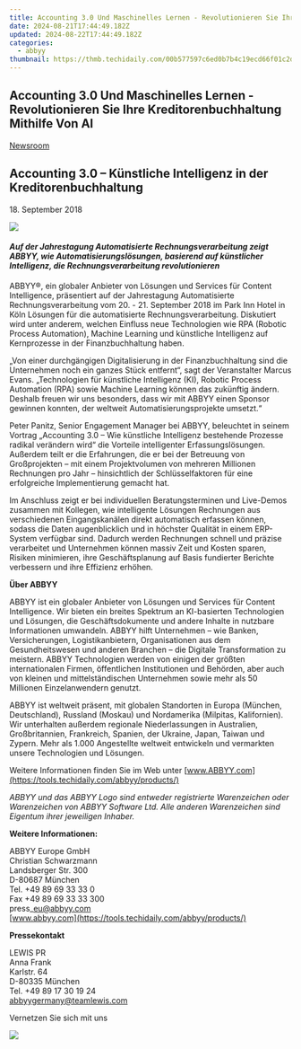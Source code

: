 ```yaml
---
title: Accounting 3.0 Und Maschinelles Lernen - Revolutionieren Sie Ihre Kreditorenbuchhaltung Mithilfe Von AI
date: 2024-08-21T17:44:49.182Z
updated: 2024-08-22T17:44:49.182Z
categories:
  - abbyy
thumbnail: https://thmb.techidaily.com/00b577597c6ed0b7b4c19ecd66f01c2d9945d327028a5bbddef7b8d5f271b960.jpg
---
```


## Accounting 3.0 Und Maschinelles Lernen - Revolutionieren Sie Ihre Kreditorenbuchhaltung Mithilfe Von AI

[Newsroom](https://tools.techidaily.com/abbyy/products/)

## Accounting 3.0 – Künstliche Intelligenz in der Kreditorenbuchhaltung

18\. September 2018

![](https://content.abbyy.com/-/media/project/abbyy/abbyy/branchtemplates/shutterstock_1272462163_1296-x-729.jpg?h=729&iar=0&w=1296)

#### _Auf der Jahrestagung Automatisierte Rechnungsverarbeitung zeigt ABBYY, wie Automatisierungslösungen, basierend auf künstlicher Intelligenz, die Rechnungsverarbeitung revolutionieren_

ABBYY®, ein globaler Anbieter von Lösungen und Services für Content Intelligence, präsentiert auf der Jahrestagung Automatisierte Rechnungsverarbeitung vom 20\. - 21\. September 2018 im Park Inn Hotel in Köln Lösungen für die automatisierte Rechnungsverarbeitung. Diskutiert wird unter anderem, welchen Einfluss neue Technologien wie RPA (Robotic Process Automation), Machine Learning und künstliche Intelligenz auf Kernprozesse in der Finanzbuchhaltung haben.

„Von einer durchgängigen Digitalisierung in der Finanzbuchhaltung sind die Unternehmen noch ein ganzes Stück entfernt“, sagt der Veranstalter Marcus Evans. „Technologien für künstliche Intelligenz (KI), Robotic Process Automation (RPA) sowie Machine Learning können das zukünftig ändern. Deshalb freuen wir uns besonders, dass wir mit ABBYY einen Sponsor gewinnen konnten, der weltweit Automatisierungsprojekte umsetzt.“

Peter Panitz, Senior Engagement Manager bei ABBYY, beleuchtet in seinem Vortrag „Accounting 3.0 – Wie künstliche Intelligenz bestehende Prozesse radikal verändern wird“ die Vorteile intelligenter Erfassungslösungen. Außerdem teilt er die Erfahrungen, die er bei der Betreuung von Großprojekten – mit einem Projektvolumen von mehreren Millionen Rechnungen pro Jahr – hinsichtlich der Schlüsselfaktoren für eine erfolgreiche Implementierung gemacht hat.

Im Anschluss zeigt er bei individuellen Beratungsterminen und Live-Demos zusammen mit Kollegen, wie intelligente Lösungen Rechnungen aus verschiedenen Eingangskanälen direkt automatisch erfassen können, sodass die Daten augenblicklich und in höchster Qualität in einem ERP-System verfügbar sind. Dadurch werden Rechnungen schnell und präzise verarbeitet und Unternehmen können massiv Zeit und Kosten sparen, Risiken minimieren, ihre Geschäftsplanung auf Basis fundierter Berichte verbessern und ihre Effizienz erhöhen.

**Über ABBYY**

ABBYY ist ein globaler Anbieter von Lösungen und Services für Content Intelligence. Wir bieten ein breites Spektrum an KI-basierten Technologien und Lösungen, die Geschäftsdokumente und andere Inhalte in nutzbare Informationen umwandeln. ABBYY hilft Unternehmen – wie Banken, Versicherungen, Logistikanbietern, Organisationen aus dem Gesundheitswesen und anderen Branchen – die Digitale Transformation zu meistern. ABBYY Technologien werden von einigen der größten internationalen Firmen, öffentlichen Institutionen und Behörden, aber auch von kleinen und mittelständischen Unternehmen sowie mehr als 50 Millionen Einzelanwendern genutzt.

ABBYY ist weltweit präsent, mit globalen Standorten in Europa (München, Deutschland), Russland (Moskau) und Nordamerika (Milpitas, Kalifornien). Wir unterhalten außerdem regionale Niederlassungen in Australien, Großbritannien, Frankreich, Spanien, der Ukraine, Japan, Taiwan und Zypern. Mehr als 1.000 Angestellte weltweit entwickeln und vermarkten unsere Technologien und Lösungen.

Weitere Informationen finden Sie im Web unter [www.ABBYY.com](https://tools.techidaily.com/abbyy/products/)

  
_ABBYY und das ABBYY Logo sind entweder registrierte Warenzeichen oder Warenzeichen von ABBYY Software Ltd. Alle anderen Warenzeichen sind Eigentum ihrer jeweiligen Inhaber._

  
**Weitere Informationen:**

ABBYY Europe GmbH  
Christian Schwarzmann  
Landsberger Str. 300  
D-80687 München  
Tel. +49 89 69 33 33 0  
Fax +49 89 69 33 33 300  
press\_eu@abbyy.com  
[www.abbyy.com](https://tools.techidaily.com/abbyy/products/)  
  
**Pressekontakt**

LEWIS PR  
Anna Frank  
Karlstr. 64  
D-80335 München  
Tel. +49 89 17 30 19 24  
[abbyygermany@teamlewis.com](https://tools.techidaily.com/abbyy/products/)

  
Vernetzen Sie sich mit uns

<ins class="adsbygoogle"
     style="display:block"
     data-ad-format="autorelaxed"
     data-ad-client="ca-pub-7571918770474297"
     data-ad-slot="1223367746"></ins>



<ins class="adsbygoogle"
     style="display:block"
     data-ad-client="ca-pub-7571918770474297"
     data-ad-slot="8358498916"
     data-ad-format="auto"
     data-full-width-responsive="true"></ins>



<!-- affiliate ads begin -->
<a href="https://shop.mondly.com/affiliate.php?ACCOUNT=ATISTUDI&AFFILIATE=108875&PATH=https%3A%2F%2Fwww.mondly.com%3FAFFILIATE%3D108875%26RESOURCE%3D%2BBusiness%2B970x90%2B"><img src="https://secure.avangate.com/images/merchant/69c418c33ec2e1a4267fa9bb77fa1428/business-970x90.gif" border="0"></a>
<!-- affiliate ads end -->